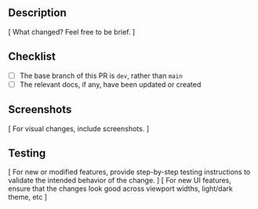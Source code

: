 ## Description

[ What changed? Feel free to be brief. ]

## Checklist

- [ ] The base branch of this PR is `dev`, rather than `main`
- [ ] The relevant docs, if any, have been updated or created

## Screenshots

[ For visual changes, include screenshots. ]

## Testing

[ For new or modified features, provide step-by-step testing instructions to validate the intended behavior of the change. ]
[ For new UI features, ensure that the changes look good across viewport widths, light/dark theme, etc ]
